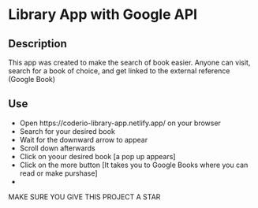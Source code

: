 # Library App with Google API

## Description

<p> This app was created to make the search of book easier. Anyone can visit, search for a book of choice, and get linked to the external reference (Google Book) </p>

## Use

<ul>
    <li>Open https://coderio-library-app.netlify.app/ on your browser<li>
    <il>Search for your desired book<li>
    <il>Wait for the downward arrow to appear<li>
    <il>Scroll down afterwards<li>
    <il>Click on yoour desired book [a pop up appears]<li>
    <il>Click on the more button [It takes you to Google Books where you can read or make purshase]<li>
</ul> 

MAKE SURE YOU GIVE THIS PROJECT A STAR